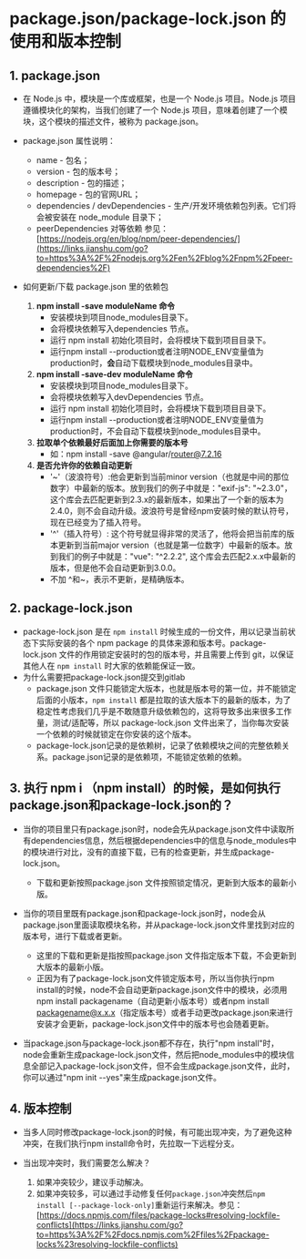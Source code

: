 # package.json/package-lock.json 的使用和版本控制

## 1. package.json

- 在 Node.js 中，模块是一个库或框架，也是一个 Node.js 项目。Node.js 项目遵循模块化的架构，当我们创建了一个 Node.js 项目，意味着创建了一个模块，这个模块的描述文件，被称为 package.json。

- package.json 属性说明：
  - name - 包名；
  - version - 包的版本号；
  - description - 包的描述；
  - homepage - 包的官网URL；
  - dependencies / devDependencies - 生产/开发环境依赖包列表。它们将会被安装在 node_module 目录下；
  - peerDependencies 对等依赖 参见：[https://nodejs.org/en/blog/npm/peer-dependencies/](https://links.jianshu.com/go?to=https%3A%2F%2Fnodejs.org%2Fen%2Fblog%2Fnpm%2Fpeer-dependencies%2F)

- 如何更新/下载 package.json 里的依赖包
  1. **npm install -save moduleName 命令**
     - 安装模块到项目node_modules目录下。
     - 会将模块依赖写入dependencies 节点。
     - 运行 npm install 初始化项目时，会将模块下载到项目目录下。
     - 运行npm install --production或者注明NODE_ENV变量值为production时，**会**自动下载模块到node_modules目录中。
  2. **npm install -save-dev moduleName 命令**
     - 安装模块到项目node_modules目录下。
     - 会将模块依赖写入devDependencies 节点。
     - 运行 npm install 初始化项目时，会将模块下载到项目目录下。
     - 运行npm install --production或者注明NODE_ENV变量值为production时，不会自动下载模块到node_modules目录中。
  3. **拉取单个依赖最好后面加上你需要的版本号**
     - 如：npm install -save @angular/router@7.2.16
  4. **是否允许你的依赖自动更新**
     - '~'（波浪符号）:他会更新到当前minor version（也就是中间的那位数字）中最新的版本。放到我们的例子中就是："exif-js": "~2.3.0"，这个库会去匹配更新到2.3.x的最新版本，如果出了一个新的版本为2.4.0，则不会自动升级。波浪符号是曾经npm安装时候的默认符号，现在已经变为了插入符号。
     - '^'（插入符号）: 这个符号就显得非常的灵活了，他将会把当前库的版本更新到当前major version（也就是第一位数字）中最新的版本。放到我们的例子中就是："vue": "^2.2.2", 这个库会去匹配2.x.x中最新的版本，但是他不会自动更新到3.0.0。
     - 不加 ^和~，表示不更新，是精确版本。

## 2. package-lock.json

- package-lock.json 是在 `npm install` 时候生成的一份文件，用以记录当前状态下实际安装的各个 npm package 的具体来源和版本号。package-lock.json 文件的作用锁定安装时的包的版本号，并且需要上传到 git，以保证其他人在 `npm install` 时大家的依赖能保证一致。
- 为什么需要把package-lock.json提交到gitlab
  - package.json 文件只能锁定大版本，也就是版本号的第一位，并不能锁定后面的小版本，`npm install` 都是拉取的该大版本下的最新的版本，为了稳定性考虑我们几乎是不敢随意升级依赖包的，这将导致多出来很多工作量，测试/适配等，所以 package-lock.json 文件出来了，当你每次安装一个依赖的时候就锁定在你安装的这个版本。
  - package-lock.json记录的是依赖树，记录了依赖模块之间的完整依赖关系。package.json记录的是依赖项，不能锁定依赖的依赖。

## 3. 执行 npm i （npm install）的时候，是如何执行package.json和package-lock.json的？

- 当你的项目里只有package.json时，node会先从package.json文件中读取所有dependencies信息，然后根据dependencies中的信息与node_modules中的模块进行对比，没有的直接下载，已有的检查更新，并生成package-lock.json。
  - 下载和更新按照package.json 文件按照锁定情况，更新到大版本的最新小版。

- 当你的项目里既有package.json和package-lock.json时，node会从package.json里面读取模块名称，并从package-lock.json文件里找到对应的版本号，进行下载或者更新。
  - 这里的下载和更新是指按照package.json 文件指定版本下载，不会更新到大版本的最新小版。
  - 正因为有了package-lock.json文件锁定版本号，所以当你执行npm install的时候，node不会自动更新package.json文件中的模块，必须用npm install packagename（自动更新小版本号）或者npm install packagename@x.x.x（指定版本号）或者手动更改package.json来进行安装才会更新，package-lock.json文件中的版本号也会随着更新。

- 当package.json与package-lock.json都不存在，执行"npm install"时，node会重新生成package-lock.json文件，然后把node_modules中的模块信息全部记入package-lock.json文件，但不会生成package.json文件，此时，你可以通过"npm init --yes"来生成package.json文件。

## 4. 版本控制

- 当多人同时修改package-lock.json的时候，有可能出现冲突，为了避免这种冲突，在我们执行npm install命令时，先拉取一下远程分支。

- 当出现冲突时，我们需要怎么解决？
  1. 如果冲突较少，建议手动解决。
  2. 如果冲突较多，可以通过手动修复任何`package.json`冲突然后`npm install [--package-lock-only]`重新运行来解决。参见：[https://docs.npmjs.com/files/package-locks#resolving-lockfile-conflicts](https://links.jianshu.com/go?to=https%3A%2F%2Fdocs.npmjs.com%2Ffiles%2Fpackage-locks%23resolving-lockfile-conflicts)